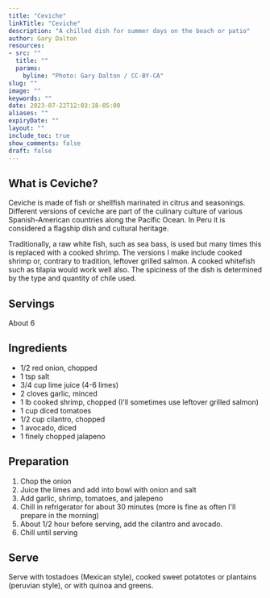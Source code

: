 ```yaml
---
title: "Ceviche"
linkTitle: "Ceviche"
description: "A chilled dish for summer days on the beach or patio"
author: Gary Dalton
resources:
- src: ""
  title: ""
  params:
    byline: "Photo: Gary Dalton / CC-BY-CA"
slug: ""
image: ""
keywords: ""
date: 2023-07-22T12:03:18-05:00
aliases: ""
expiryDate: ""
layout: ""
include_toc: true
show_comments: false
draft: false
---
```


## What is Ceviche?

Ceviche is made of fish or shellfish marinated in citrus and seasonings. Different versions of ceviche are part of the culinary culture of various Spanish-American countries along the Pacific Ocean. In Peru it is considered a flagship dish and cultural heritage.

Traditionally, a raw white fish, such as sea bass, is used but many times this is replaced with a cooked shrimp. The versions I make include cooked shrimp or, contrary to tradition, leftover grilled salmon. A cooked whitefish such as tilapia would work well also. The spiciness of the dish is determined by the type and quantity of chile used.

## Servings

About 6

## Ingredients

* 1/2 red onion, chopped
* 1 tsp salt
* 3/4 cup  lime juice (4-6 limes)
* 2 cloves garlic, minced
* 1 lb cooked shrimp, chopped (I'll sometimes use leftover grilled salmon)
* 1 cup diced tomatoes
* 1/2 cup cilantro, chopped
* 1 avocado, diced
* 1 finely chopped jalapeno

## Preparation

1. Chop the onion
2. Juice the limes and add into bowl with onion and salt
3. Add garlic, shrimp, tomatoes, and jalepeno
4. Chill in refrigerator for about 30 minutes (more is fine as often I'll prepare in the morning)
5. About 1/2 hour before serving, add the cilantro and avocado.
6. Chill until serving

## Serve

Serve with tostadoes (Mexican style), cooked sweet potatotes or plantains (peruvian style), or with quinoa and greens.
